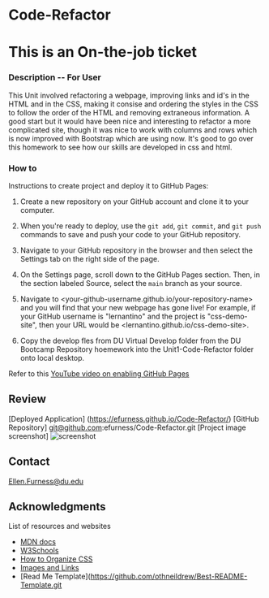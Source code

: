 # Code-Refactor
# This is an On-the-job ticket

### Description -- For User


This Unit involved refactoring a webpage, improving links and id's in the HTML and in the CSS, making it consise and ordering the styles in the CSS to follow the order of the HTML and removing extraneous information.  A good start but it would have been nice and interesting to refactor a more complicated site, though it was nice to work with columns and rows which is now improved with Bootstrap which are using now.  It's good to go over this homework to see how our skills are developed in css and html.

### How to

Instructions to create project and deploy it to GitHub Pages:

1. Create a new repository on your GitHub account and clone it to your computer.

2. When you're ready to deploy, use the `git add`, `git commit`, and `git push` commands to save and push your code to your GitHub repository.

3. Navigate to your GitHub repository in the browser and then select the Settings tab on the right side of the page.

4. On the Settings page, scroll down to the GitHub Pages section. Then, in the section labeled Source, select the `main` branch as your source.

5. Navigate to <your-github-username.github.io/your-repository-name> and you will find that your new webpage has gone live! For example, if your GitHub username is "lernantino" and the project is "css-demo-site", then your URL would be <lernantino.github.io/css-demo-site>.

6.  Copy the develop fles from DU Virtual Develop folder from the DU Bootcamp Repository hoemework into the Unit1-Code-Refactor folder onto local desktop.

Refer to this [YouTube video on enabling GitHub Pages](https://youtu.be/P4Mu1t5rIXg) 

## Review

[Deployed Application]  (https://efurness.github.io/Code-Refactor/)
[GitHub Repository] git@github.com:efurness/Code-Refactor.git
[Project image screenshot] ![screenshot](./assets/images/Horiseon_website.png "Horiseon website") 

## Contact

Ellen.Furness@du.edu

## Acknowledgments

List of resources and websites

* [MDN docs](https://developer.mozilla.org/en-US/docs/Learn/Accessibility)
* [W3Schools](https://www.w3schools.com/)
* [How to Organize CSS](hhttps://9elements.com/css-rule-order/)
* [Images and Links](https://du.bootcampcontent.com/)
* [Read Me Template](https://github.com/othneildrew/Best-README-Template.git
